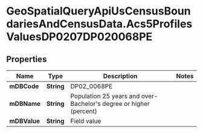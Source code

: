 # GeoSpatialQueryApiUsCensusBoundariesAndCensusData.Acs5ProfilesValuesDP0207DP020068PE

## Properties

Name | Type | Description | Notes
------------ | ------------- | ------------- | -------------
**mDBCode** | **String** | DP02_0068PE | 
**mDBName** | **String** | Population 25 years and over- Bachelor&#39;s degree or higher (percent) | 
**mDBValue** | **String** | Field value | 


